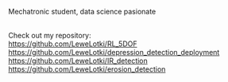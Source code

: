 Mechatronic student, data science pasionate
<br><br>

Check out my repository: <br>
https://github.com/LeweLotki/RL_5DOF <br>
https://github.com/LeweLotki/depression_detection_deployment <br>
https://github.com/LeweLotki/IR_detection <br>
https://github.com/LeweLotki/erosion_detection <br>
